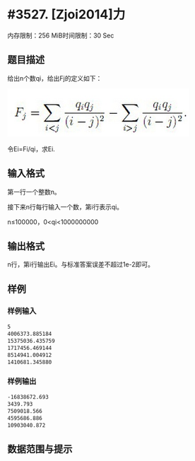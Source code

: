 # #3527. [Zjoi2014]力

内存限制：256 MiB时间限制：30 Sec

## 题目描述

给出n个数qi，给出Fj的定义如下：

![](upload/201701/11.jpg)

令Ei=Fi/qi，求Ei.

## 输入格式

第一行一个整数n。

接下来n行每行输入一个数，第i行表示qi。

n&le;100000，0<qi<1000000000

## 输出格式

 n行，第i行输出Ei。与标准答案误差不超过1e-2即可。

## 样例

### 样例输入

    
    5
    4006373.885184
    15375036.435759
    1717456.469144
    8514941.004912
    1410681.345880
    

### 样例输出

    
    -16838672.693
    3439.793
    7509018.566
    4595686.886
    10903040.872
    

## 数据范围与提示
